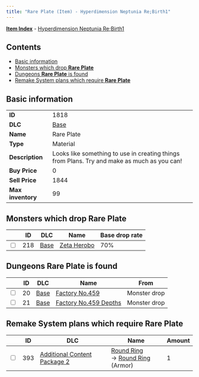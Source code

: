 ```yaml
---
title: "Rare Plate (Item) - Hyperdimension Neptunia Re;Birth1"
---
```


[**Item Index**](/neptunia/rb1/item/index.html) - [Hyperdimension Neptunia Re;Birth1](/neptunia/rb1)

## Contents

- [Basic information](#basic-information)
- [Monsters which drop **Rare Plate**](#monsters-which-drop-rare-plate)
- [Dungeons **Rare Plate** is found](#dungeons-rare-plate-is-found)
- [Remake System plans which require **Rare Plate**](#remake-system-plans-which-require-rare-plate)

## Basic information

|   |   |
| -- | -- |
| **ID** | 1818 |
| **DLC** | [Base](/neptunia/rb1/dlc/1-base.html) |
| **Name** | Rare Plate |
| **Type** | Material |
| **Description** | Looks like something to use in creating things from Plans. Try and make as much as you can! |
| **Buy Price** | 0 |
| **Sell Price** | 1844 |
| **Max inventory** | 99 |

## Monsters which drop **Rare Plate**

|    | ID | DLC | Name | Base drop rate |
| -- | -- | --- | ---- | -------------- |
| <input type="checkbox" id="rb1-monster-1-218" class="trackbox" /> | 218 | [Base](/neptunia/rb1/dlc/1-base.html) | [Zeta Herobo](/neptunia/rb1/monster/1-218-zeta-herobo.html) | 70% |

## Dungeons **Rare Plate** is found

|    | ID | DLC | Name | From |
| -- | -- | --- | ---- | ---- |
| <input type="checkbox" id="rb1-dungeon-1-20" class="trackbox" /> | 20 | [Base](/neptunia/rb1/dlc/1-base.html) | [Factory No.459](/neptunia/rb1/dungeon/1-20-factory-no-459.html) | Monster drop |
| <input type="checkbox" id="rb1-dungeon-1-21" class="trackbox" /> | 21 | [Base](/neptunia/rb1/dlc/1-base.html) | [Factory No.459 Depths](/neptunia/rb1/dungeon/1-21-factory-no-459-depths.html) | Monster drop |

## Remake System plans which require **Rare Plate**

|    | ID | DLC | Name | Amount |
| -- | -- | --- | ---- | ------ |
| <input type="checkbox" id="rb1-remake-11-393" class="trackbox" /> | 393 | [Additional Content Package 2](/neptunia/rb1/dlc/11-pack2.html) | [Round Ring](/neptunia/rb1/remake/11-393-round-ring.html)<br />→ [Round Ring](/neptunia/rb1/item/11-2562-round-ring.html) (Armor) | 1 |